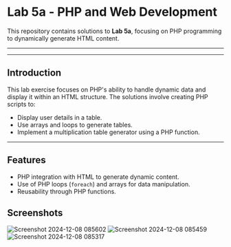 # Lab 5a - PHP and Web Development

This repository contains solutions to **Lab 5a**, focusing on PHP programming to dynamically generate HTML content.

---



---

## Introduction

This lab exercise focuses on PHP's ability to handle dynamic data and display it within an HTML structure. The solutions involve creating PHP scripts to:
- Display user details in a table.
- Use arrays and loops to generate tables.
- Implement a multiplication table generator using a PHP function.

---

## Features

- PHP integration with HTML to generate dynamic content.
- Use of PHP loops (`foreach`) and arrays for data manipulation.
- Reusability through PHP functions.

## Screenshots 
![Screenshot 2024-12-08 085602](https://github.com/user-attachments/assets/9b78690e-7dc3-451d-95fd-2bdd0b259212)
![Screenshot 2024-12-08 085459](https://github.com/user-attachments/assets/7e775482-3de2-421d-8721-187d7f715995)
![Screenshot 2024-12-08 085317](https://github.com/user-attachments/assets/7f0ebe75-d703-47cf-aa25-5ab7199f8cc2)

